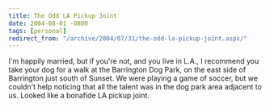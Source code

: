 ```yaml
---
title: The Odd LA Pickup Joint
date: 2004-08-01 -0800
tags: [personal]
redirect_from: "/archive/2004/07/31/the-odd-la-pickup-joint.aspx/"
---
```


I'm happily married, but if you're not, and you live in L.A., I
recommend you take your dog for a walk at the Barrington Dog Park, on
the east side of Barrington just south of Sunset. We were playing a game
of soccer, but we couldn't help noticing that all the talent was in the
dog park area adjacent to us. Looked like a bonafide LA pickup joint.

